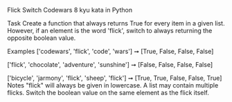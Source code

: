 Flick Switch
Codewars 8 kyu kata in Python

Task
Create a function that always returns True for every item in a given list. However, if an element is the word 'flick', switch to always returning the opposite boolean value.

Examples
['codewars', 'flick', 'code', 'wars'] ➞ [True, False, False, False]

['flick', 'chocolate', 'adventure', 'sunshine'] ➞ [False, False, False, False]

['bicycle', 'jarmony', 'flick', 'sheep', 'flick'] ➞ [True, True, False, False, True]
Notes
"flick" will always be given in lowercase.
A list may contain multiple flicks.
Switch the boolean value on the same element as the flick itself.
